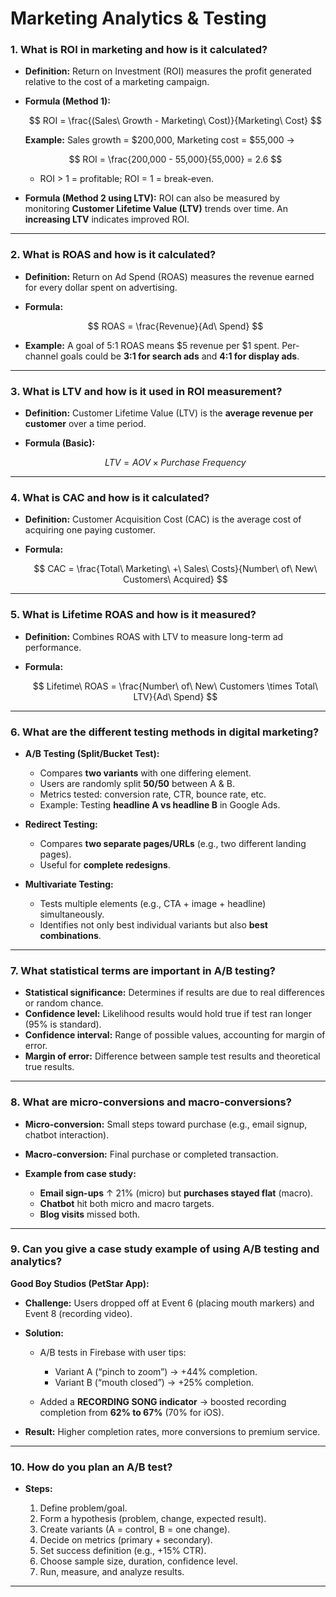 # Marketing Analytics & Testing

### **1. What is ROI in marketing and how is it calculated?**

* **Definition:** Return on Investment (ROI) measures the profit generated relative to the cost of a marketing campaign.

* **Formula (Method 1):**

  $$
  ROI = \frac{(Sales\ Growth - Marketing\ Cost)}{Marketing\ Cost}
  $$

  **Example:** Sales growth = $200,000, Marketing cost = $55,000 →

  $$
  ROI = \frac{200,000 - 55,000}{55,000} = 2.6
  $$

  * ROI > 1 = profitable; ROI = 1 = break-even.

* **Formula (Method 2 using LTV):**
  ROI can also be measured by monitoring **Customer Lifetime Value (LTV)** trends over time.
  An **increasing LTV** indicates improved ROI.

---

### **2. What is ROAS and how is it calculated?**

* **Definition:** Return on Ad Spend (ROAS) measures the revenue earned for every dollar spent on advertising.

* **Formula:**

  $$
  ROAS = \frac{Revenue}{Ad\ Spend}
  $$

* **Example:** A goal of 5:1 ROAS means $5 revenue per $1 spent.
  Per-channel goals could be **3:1 for search ads** and **4:1 for display ads**.

---

### **3. What is LTV and how is it used in ROI measurement?**

* **Definition:** Customer Lifetime Value (LTV) is the **average revenue per customer** over a time period.
* **Formula (Basic):**

  $$
  LTV = AOV \times Purchase\ Frequency
  $$

---

### **4. What is CAC and how is it calculated?**

* **Definition:** Customer Acquisition Cost (CAC) is the average cost of acquiring one paying customer.
* **Formula:**

  $$
  CAC = \frac{Total\ Marketing\ +\ Sales\ Costs}{Number\ of\ New\ Customers\ Acquired}
  $$

---

### **5. What is Lifetime ROAS and how is it measured?**

* **Definition:** Combines ROAS with LTV to measure long-term ad performance.
* **Formula:**

  $$
  Lifetime\ ROAS = \frac{Number\ of\ New\ Customers \times Total\ LTV}{Ad\ Spend}
  $$

---

### **6. What are the different testing methods in digital marketing?**

* **A/B Testing (Split/Bucket Test):**

  * Compares **two variants** with one differing element.
  * Users are randomly split **50/50** between A & B.
  * Metrics tested: conversion rate, CTR, bounce rate, etc.
  * Example: Testing **headline A vs headline B** in Google Ads.

* **Redirect Testing:**

  * Compares **two separate pages/URLs** (e.g., two different landing pages).
  * Useful for **complete redesigns**.

* **Multivariate Testing:**

  * Tests multiple elements (e.g., CTA + image + headline) simultaneously.
  * Identifies not only best individual variants but also **best combinations**.

---

### **7. What statistical terms are important in A/B testing?**

* **Statistical significance:** Determines if results are due to real differences or random chance.
* **Confidence level:** Likelihood results would hold true if test ran longer (95% is standard).
* **Confidence interval:** Range of possible values, accounting for margin of error.
* **Margin of error:** Difference between sample test results and theoretical true results.

---

### **8. What are micro-conversions and macro-conversions?**

* **Micro-conversion:** Small steps toward purchase (e.g., email signup, chatbot interaction).
* **Macro-conversion:** Final purchase or completed transaction.
* **Example from case study:**

  * **Email sign-ups** ↑ 21% (micro) but **purchases stayed flat** (macro).
  * **Chatbot** hit both micro and macro targets.
  * **Blog visits** missed both.

---

### **9. Can you give a case study example of using A/B testing and analytics?**

**Good Boy Studios (PetStar App):**

* **Challenge:** Users dropped off at Event 6 (placing mouth markers) and Event 8 (recording video).
* **Solution:**

  * A/B tests in Firebase with user tips:

    * Variant A (“pinch to zoom”) → +44% completion.
    * Variant B (“mouth closed”) → +25% completion.
  * Added a **RECORDING SONG indicator** → boosted recording completion from **62% to 67%** (70% for iOS).
* **Result:** Higher completion rates, more conversions to premium service.

---

### **10. How do you plan an A/B test?**

* **Steps:**

  1. Define problem/goal.
  2. Form a hypothesis (problem, change, expected result).
  3. Create variants (A = control, B = one change).
  4. Decide on metrics (primary + secondary).
  5. Set success definition (e.g., +15% CTR).
  6. Choose sample size, duration, confidence level.
  7. Run, measure, and analyze results.

---

